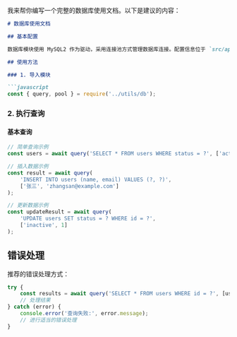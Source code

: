 我来帮你编写一个完整的数据库使用文档。以下是建议的内容：

```markdown:src/app/utils/db.md
# 数据库使用文档

## 基本配置

数据库模块使用 MySQL2 作为驱动，采用连接池方式管理数据库连接。配置信息位于 `src/app/utils/db.js`。

## 使用方法

### 1. 导入模块

```javascript
const { query, pool } = require('../utils/db');
```

### 2. 执行查询

#### 基本查询
```javascript
// 简单查询示例
const users = await query('SELECT * FROM users WHERE status = ?', ['active']);

// 插入数据示例
const result = await query(
    'INSERT INTO users (name, email) VALUES (?, ?)',
    ['张三', 'zhangsan@example.com']
);

// 更新数据示例
const updateResult = await query(
    'UPDATE users SET status = ? WHERE id = ?',
    ['inactive', 1]
);
```

## 错误处理

推荐的错误处理方式：

```javascript
try {
    const results = await query('SELECT * FROM users WHERE id = ?', [userId]);
    // 处理结果
} catch (error) {
    console.error('查询失败:', error.message);
    // 进行适当的错误处理
}
```
